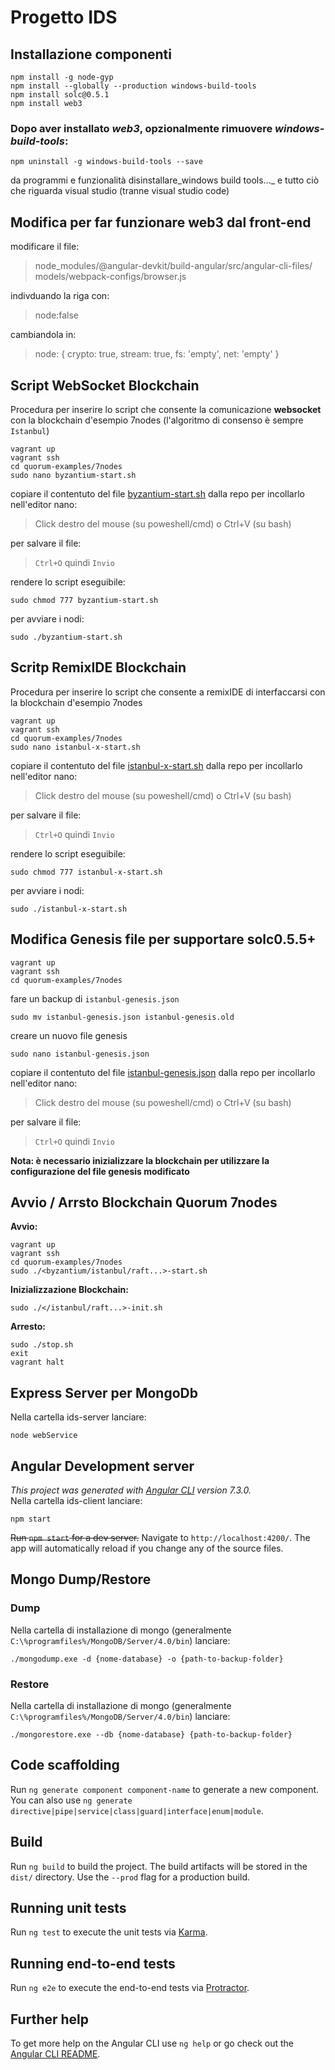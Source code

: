 # Progetto IDS

## Installazione componenti
```
npm install -g node-gyp
npm install --globally --production windows-build-tools
npm install solc@0.5.1
npm install web3
```
### Dopo aver installato _web3_,  opzionalmente rimuovere _windows-build-tools_:
```
npm uninstall -g windows-build-tools --save
``` 
da programmi e funzionalità disinstallare_windows build tools..._ e tutto ciò che riguarda visual studio (tranne visual studio code)

## Modifica per far funzionare web3 dal front-end
modificare il file:
>node_modules/@angular-devkit/build-angular/src/angular-cli-files/
models/webpack-configs/browser.js  

indivduando la riga con:
>node:false  

cambiandola in:  
>node: { crypto: true, stream: true, fs: 'empty', net: 'empty' }

## Script WebSocket Blockchain

Procedura per inserire lo script che consente la comunicazione __websocket__ con la blockchain d'esempio 7nodes (l'algoritmo di consenso è sempre `Istanbul`)
```
vagrant up  
vagrant ssh  
cd quorum-examples/7nodes  
sudo nano byzantium-start.sh
```
copiare il contentuto del file [byzantium-start.sh](byzantium-start.sh) dalla repo 
per incollarlo nell'editor nano: 
>Click destro del mouse (su poweshell/cmd) o Ctrl+V (su bash) 

per salvare il file: 
>`Ctrl+O` quindi `Invio`

rendere lo script eseguibile:
```
sudo chmod 777 byzantium-start.sh
```
per avviare i nodi:
```
sudo ./byzantium-start.sh
```
## Scritp RemixIDE Blockchain 

Procedura per inserire lo script che consente a remixIDE di interfaccarsi con la blockchain d'esempio 7nodes
```
vagrant up  
vagrant ssh  
cd quorum-examples/7nodes  
sudo nano istanbul-x-start.sh
```
copiare il contentuto del file [istanbul-x-start.sh](istanbul-x-start.sh) dalla repo 
per incollarlo nell'editor nano: 
>Click destro del mouse (su poweshell/cmd) o Ctrl+V (su bash) 

per salvare il file: 
>`Ctrl+O` quindi `Invio`

rendere lo script eseguibile:
```
sudo chmod 777 istanbul-x-start.sh
```
per avviare i nodi:
```
sudo ./istanbul-x-start.sh
```

## Modifica Genesis file per supportare solc0.5.5+

```
vagrant up  
vagrant ssh  
cd quorum-examples/7nodes  
```
fare un backup di `istanbul-genesis.json`
```
sudo mv istanbul-genesis.json istanbul-genesis.old
```
creare un nuovo file genesis
```
sudo nano istanbul-genesis.json
```
copiare il contentuto del file [istanbul-genesis.json](istanbul-genesis.json) dalla repo 
per incollarlo nell'editor nano: 
>Click destro del mouse (su poweshell/cmd) o Ctrl+V (su bash) 

per salvare il file: 
>`Ctrl+O` quindi `Invio`

**Nota: è necessario inizializzare la blockchain per utilizzare la configurazione del file genesis
modificato**

## Avvio / Arrsto Blockchain Quorum 7nodes

**Avvio:**
```
vagrant up
vagrant ssh
cd quorum-examples/7nodes 
sudo ./<byzantium/istanbul/raft...>-start.sh
```
**Inizializzazione Blockchain:**
``` 
sudo ./</istanbul/raft...>-init.sh
```
**Arresto:**
``` 
sudo ./stop.sh
exit
vagrant halt
```

## Express Server per MongoDb
Nella cartella ids-server lanciare:
```
node webService
```

## Angular Development server
_This project was generated with [Angular CLI](https://github.com/angular/angular-cli) version 7.3.0._  
Nella cartella ids-client lanciare:
```
npm start
```
~~Run `npm start` for a dev server.~~ 
Navigate to `http://localhost:4200/`. The app will automatically reload if you change any of the source files.

## Mongo Dump/Restore

### Dump
Nella cartella di installazione di mongo (generalmente `C:\%programfiles%/MongoDB/Server/4.0/bin`) lanciare:
```
./mongodump.exe -d {nome-database} -o {path-to-backup-folder}
```

### Restore
Nella cartella di installazione di mongo (generalmente `C:\%programfiles%/MongoDB/Server/4.0/bin`) lanciare:
```
./mongorestore.exe --db {nome-database} {path-to-backup-folder}
```

## Code scaffolding

Run `ng generate component component-name` to generate a new component. You can also use `ng generate directive|pipe|service|class|guard|interface|enum|module`.

## Build

Run `ng build` to build the project. The build artifacts will be stored in the `dist/` directory. Use the `--prod` flag for a production build.

## Running unit tests

Run `ng test` to execute the unit tests via [Karma](https://karma-runner.github.io).

## Running end-to-end tests

Run `ng e2e` to execute the end-to-end tests via [Protractor](http://www.protractortest.org/).

## Further help

To get more help on the Angular CLI use `ng help` or go check out the [Angular CLI README](https://github.com/angular/angular-cli/blob/master/README.md).

